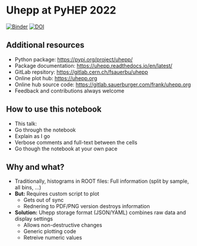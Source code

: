 # Uhepp at PyHEP 2022

[![Binder](https://mybinder.org/badge_logo.svg)](https://mybinder.org/v2/gh/sauerburger/pyhep-uhepp/HEAD?labpath=PyHEP_uhepp.ipynb)
[![DOI](https://zenodo.org/badge/DOI/10.5281/zenodo.7068212.svg)](https://doi.org/10.5281/zenodo.7068212)

## Additional resources
 - Python package: https://pypi.org/project/uhepp/
 - Package documentation: https://uhepp.readthedocs.io/en/latest/
 - GitLab repsitory: https://gitlab.cern.ch/fsauerbu/uhepp
 - Online plot hub: https://uhepp.org
 - Online hub source code: https://gitlab.sauerburger.com/frank/uhepp.org
 - Feedback and contributions always welcome
       

## How to use this notebook
 - This talk:
 - Go through the notebook
 - Explain as I go
 - Verbose comments and full-text between the cells
 - Go though the notebook at your own pace

## Why and what?

 - Traditionally, histograms in ROOT files: Full information (split by sample, all bins, ...)
 - **But:** Requires custom script to plot
    - Gets out of sync</li>
    - Rednering to PDF/PNG version destroys information
 - **Solution:** Uhepp storage format (JSON/YAML) combines raw data and display settings
     - Allows non-destructive changes</li>
     - Generic plotting code
     - Retreive numeric values
